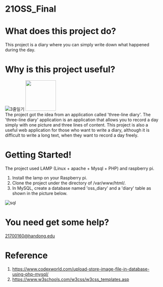 # 21OSS_Final

# What does this project do?
This project is a diary where you can simply write down what happened during the day.

# Why is this project useful?
![3줄일기](https://user-images.githubusercontent.com/49269070/121778820-b3cc9800-cbd3-11eb-94b3-fcc346dae3cd.png)
<img src="https://user-images.githubusercontent.com/49269070/121779441-9947ee00-cbd6-11eb-8f7d-c2cd8323097e.png" width=100><br/>
The project got the idea from an application called 'three-line diary'.
The 'three-line diary' application is an application that allows you to record a day simply with one picture and three lines of content.
This project is also a useful web application for those who want to write a diary, although it is difficult to write a long text, when they want to record a day freely.

# Getting Started!
The project used LAMP (Linux + apache + Mysql + PHP) and raspberry pi.
1. Install the lamp on your Raspberry pi.
2. Clone the project under the directory of /var/www/html/.
3. In MySQL, create a database named 'oss_diary' and a 'diary' table as shown in the picture below.

![sql](https://user-images.githubusercontent.com/49269070/121779106-f93d9500-cbd4-11eb-9edf-0281aa316b7f.png)

# You need get some help?
21700160@handong.edu

# Reference
1.	https://www.codexworld.com/upload-store-image-file-in-database-using-php-mysql/
2.	https://www.w3schools.com/w3css/w3css_templates.asp
